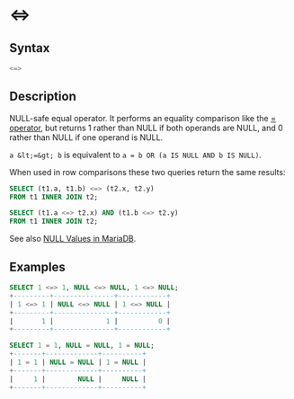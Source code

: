 # &lt;=&gt;

## Syntax

```sql
<=>
```

## Description

NULL-safe equal operator. It performs an equality comparison like
the [= operator](/sql-statements-structure/operators/comparison-operators/equal/), but returns 1 rather than NULL if both operands are
NULL, and 0 rather than NULL if one operand is NULL.

`a &lt;=&gt; b` is equivalent to `a = b OR (a IS NULL AND b IS NULL)`.

When used in row comparisons these two queries return the same results:

```sql
SELECT (t1.a, t1.b) <=> (t2.x, t2.y) 
FROM t1 INNER JOIN t2;

SELECT (t1.a <=> t2.x) AND (t1.b <=> t2.y)
FROM t1 INNER JOIN t2;
```

See also [NULL Values in MariaDB](/kb/en/null-values-in-mariadb/).

## Examples

```sql
SELECT 1 <=> 1, NULL <=> NULL, 1 <=> NULL;
+---------+---------------+------------+
| 1 <=> 1 | NULL <=> NULL | 1 <=> NULL |
+---------+---------------+------------+
|       1 |             1 |          0 |
+---------+---------------+------------+

SELECT 1 = 1, NULL = NULL, 1 = NULL;
+-------+-------------+----------+
| 1 = 1 | NULL = NULL | 1 = NULL |
+-------+-------------+----------+
|     1 |        NULL |     NULL |
+-------+-------------+----------+
```